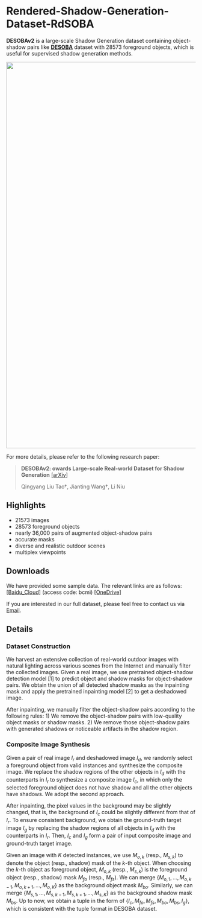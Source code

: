 # Rendered-Shadow-Generation-Dataset-RdSOBA

**DESOBAv2** is a large-scale Shadow Generation dataset containing object-shadow pairs like [**DESOBA**](https://github.com/bcmi/Object-Shadow-Generation-Dataset-DESOBA) dataset with 28573 foreground objects, which is useful for supervised shadow generation methods.

<img src='examples/example_dataset.png' align="center" width=1024>

For more details, please refer to the following research paper:

> **DESOBAv2: owards Large-scale Real-world Dataset for Shadow Generation**  [[arXiv]](https://arxiv.org/pdf/2308.09972)<br>
>
> Qingyang Liu Tao†, Jianting Wang†, Li Niu

## Highlights

- 21573 images
- 28573 foreground objects
- nearly 36,000 pairs of augmented object-shadow pairs
- accurate masks
- diverse and realistic outdoor scenes
- multiplex viewpoints

## Downloads
We have provided some sample data. The relevant links are as follows: [[Baidu_Cloud]](https://pan.baidu.com/s/1akR8josre7Q1znQHUCjOzg ) (access code: bcmi) [[OneDrive]](https://1drv.ms/u/s!AoAsEmY10BjHgXBSaIRknROeo_i0?e=prdugm)

If you are interested in our full dataset, please feel free to contact us via [Email](narumimaria@sjtu.edu.cn).

## Details

### Dataset Construction
We harvest an extensive collection of real-world outdoor images with natural lighting across various scenes from the Internet and manually filter the collected images. Given a real image, we use pretrained object-shadow detection model [1] to predict object and shadow masks for object-shadow pairs. We obtain the union of all detected shadow masks as the inpainting mask and apply the pretrained inpainting model [2] to get a deshadowed image.

After inpainting, we manually filter the object-shadow pairs according to the following rules: 1) We remove the object-shadow pairs with low-quality object masks or shadow masks. 2) We remove those object-shadow pairs with generated shadows or noticeable artifacts in the shadow region.

### Composite Image Synthesis
Given a pair of real image $I_r$ and deshadowed image $I_d$, we randomly select a foreground object from valid instances and synthesize the composite image. We replace the shadow regions of the other objects in $I_d$ with the counterparts in $I_r$ to synthesize a composite image $I_c$, in which only the selected foreground object does not have shadow and all the other objects have shadows. We adopt the second approach. 

After inpainting, the pixel values in the background may be slightly changed, that is, the background of  $I_c$ could be slightly different from that of $I_r$. To ensure consistent background, we obtain the ground-truth target image $I_g$  by replacing the shadow regions of all objects in $I_d$ with the counterparts in $I_r$. Then, $I_c$ and $I_g$ form a pair of input composite image and ground-truth target image.

Given an image with $K$ detected instances, we use $M_{o,k}$ (resp., $M_{s,k}$) to denote the object (resp., shadow) mask of the $k$-th object. When choosing the $k$-th object as foreground object,  $M_{o,k}$ (resp., $M_{s,k}$) is 
the foreground object (resp., shadow) mask $M_{fo}$ (resp., $M_{fs}$). We can merge $\{M_{o,1}, \ldots, M_{o,k-1}, M_{o,k+1}, \ldots, M_{o,K}\}$ as the background object mask $M_{bo}$. Similarly,  we can merge $\{M_{s,1}, \ldots, M_{s,k-1}, M_{s,k+1}, \ldots, M_{s,K}\}$ as the background shadow mask $M_{bs}$. Up to now, we obtain a tuple in the form of $\{I_c,M_{fo},M_{fs},M_{bo},M_{bs},I_g\}$, which is consistent with the tuple format in DESOBA dataset.
